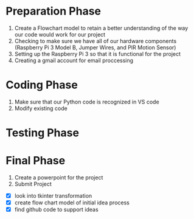 
# Preparation Phase
1. Create a Flowchart model to retain a better understanding of the way our code would work for our project
2. Checking to make sure we have all of our hardware components (Raspberry Pi 3 Model B, Jumper Wires, and PIR Motion Sensor)
3. Setting up the Raspberry Pi 3 so that it is functional for the project
4. Creating a gmail account for email proccessing

# Coding Phase   
1. Make sure that our Python code is recognized in VS code
2. Modify existing code 


# Testing Phase

# Final Phase
1. Create a powerpoint for the project
2. Submit Project

- [x] look into tkinter transformation
- [x] create flow chart model of initial idea process
- [x] find github code to support ideas
